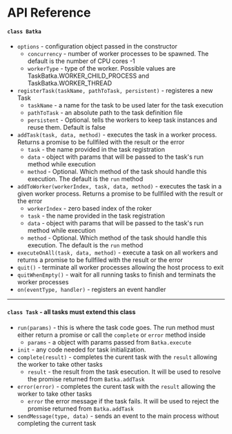 # API Reference

#### `class Batka`

  * `options` - configuration object passed in the constructor
     * `concurrency` - number of worker processes to be spawned. The default is the number of CPU cores -1
     * `workerType` - type of the worker. Possible values are TaskBatka.WORKER_CHILD_PROCESS and TaskBatka.WORKER_THREAD
  * `registerTask(taskName, pathToTask, persistent)` - registeres a new Task
     * `taskName` - a name for the task to be used later for the task execution
     * `pathToTask` - an absolute path to the task definition file
     * `persistent` - Optional. tells the workers to keep task instances and reuse them. Default is false
   * `addTask(task, data, method)` - executes the task in a worker process. Returns a promise to be fullfiled with the result or the error
      * `task` - the name provided in the task registration
      * `data` - object with params that will be passed to the task's run method while execution
      * `method` - Optional. Which method of the task should handle this execution. The default is the `run` method
   * `addToWorker(workerIndex, task, data, method)` - executes the task in a given worker process. Returns a promise to be fullfiled with the result or the error
      * `workerIndex` - zero based index of the roker
      * `task` - the name provided in the task registration
      * `data` - object with params that will be passed to the task's run method while execution
      * `method` - Optional. Which method of the task should handle this execution. The default is the `run` method
   * `executeOnAll(task, data, method)` - execute a task on all workers and returns a promise to be fullfiled with the result or the error
   * `quit()` - terminate all worker processes allowing the host process to exit
   * `quitWhenEmpty()` - wait for all running tasks to finish and terminats the worker processes
   * `on(eventType, handler)` - registers an event handler 

___


#### `class Task` - all tasks must extend this class

   * `run(params)` - this is where the task code goes. The run method must either return a promise or call the `complete` or `error` method inside
      * `params` - a object with params passed from `Batka.execute`
   * `init` - any code needed for task initialization.
   * `complete(result)` - completes the curent task with the `result` allowing the worker to take other tasks
      * `result` - the result from the task esecution. It will be used to resolve the promise returned from `Batka.addTask`
   * `error(error)` - completes the curent task with the `result` allowing the worker to take other tasks
      * `error` the error message if the task fails. It will be used to reject the promise returned from `Batka.addTask`
   * `sendMessage(type, data)` - sends an event to the main process without completing the current task 


